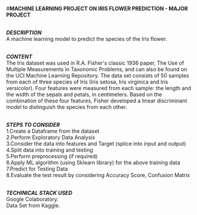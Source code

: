 #**MACHINE LEARNING PROJECT ON IRIS FLOWER PREDICTION - MAJOR PROJECT**

<br />***DESCRIPTION***
<br />A machine learning model to predict the species of the Iris flower.

<br />***CONTENT***
<br />The Iris dataset was used in R.A. Fisher's classic 1936 paper, The Use of Multiple 
Measurements in Taxonomic Problems, and can also be found on the UCI Machine Learning 
Repository.
The data set consists of 50 samples from each of three species of Iris (Iris setosa, Iris virginica 
and Iris versicolor). Four features were measured from each sample: the length and the 
width of the sepals and petals, in centimeters. Based on the combination of these four 
features, Fisher developed a linear discriminant model to distinguish the species from each 
other.

<br />***STEPS TO CONSIDER***
<br />1.Create a Dataframe from the dataset
<br />2.Perform Exploratory Data Analysis 
<br />3.Consider the data into features and Target (splice into input and output)
<br />4.Split data into training and testing
<br />5.Perform preprocessing (if required)
<br />6.Apply ML algorithm (using Sklearn library) for the above training data
<br />7.Predict for Testing Data
<br />8.Evaluate the test result by considering Accuracy Score, Confusion Matrix

<br />***TECHINICAL STACK USED***
<br />Google Colaboratory.
<br />Data Set from Kaggle.
